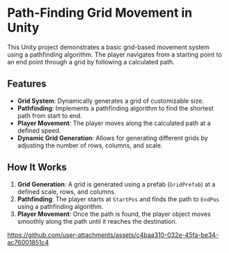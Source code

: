 # Path-Finding Grid Movement in Unity

This Unity project demonstrates a basic grid-based movement system using a pathfinding algorithm. The player navigates from a starting point to an end point through a grid by following a calculated path.

## Features

- **Grid System**: Dynamically generates a grid of customizable size.
- **Pathfinding**: Implements a pathfinding algorithm to find the shortest path from start to end.
- **Player Movement**: The player moves along the calculated path at a defined speed.
- **Dynamic Grid Generation**: Allows for generating different grids by adjusting the number of rows, columns, and scale.

## How It Works

1. **Grid Generation**: A grid is generated using a prefab (`GridPrefab`) at a defined scale, rows, and columns.
2. **Pathfinding**: The player starts at `StartPos` and finds the path to `EndPos` using a pathfinding algorithm.
3. **Player Movement**: Once the path is found, the player object moves smoothly along the path until it reaches the destination.
 

https://github.com/user-attachments/assets/c4baa310-032e-45fa-be34-ac76001851c4

